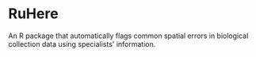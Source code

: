 # RuHere
An R package that automatically flags common spatial errors in biological collection data using specialists' information.
